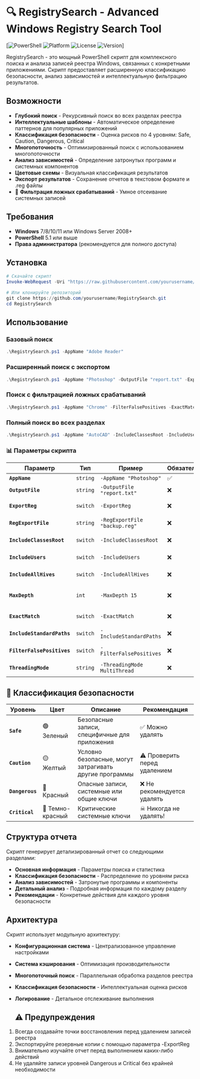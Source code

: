 # 🔍 RegistrySearch - Advanced Windows Registry Search Tool

[![PowerShell](https://img.shields.io/badge/PowerShell-7+-blue.svg)
![Platform](https://img.shields.io/badge/Platform-Windows-lightgrey.svg)
![License](https://img.shields.io/badge/License-MIT-green.svg)
![Version](https://img.shields.io/badge/Version-2.0.0-orange.svg)]

RegistrySearch - это мощный PowerShell скрипт для комплексного поиска и анализа записей реестра Windows, связанных с конкретными приложениями. Скрипт предоставляет расширенную классификацию безопасности, анализ зависимостей и интеллектуальную фильтрацию результатов.

##  Возможности
-  **Глубокий поиск** - Рекурсивный поиск во всех разделах реестра
-  **Интеллектуальные шаблоны** - Автоматическое определение паттернов для популярных приложений
-  **Классификация безопасности** - Оценка рисков по 4 уровням: Safe, Caution, Dangerous, Critical
-  **Многопоточность** - Оптимизированный поиск с использованием многопоточности
-  **Анализ зависимостей** - Определение затронутых программ и системных компонентов
-  **Цветовые схемы** - Визуальная классификация результатов
-  **Экспорт результатов** - Сохранение отчетов в текстовом формате и .reg файлы
- 🧹 **Фильтрация ложных срабатываний** - Умное отсеивание системных записей

##  Требования
- **Windows** 7/8/10/11 или Windows Server 2008+
- **PowerShell** 5.1 или выше
- **Права администратора** (рекомендуется для полного доступа)

##  Установка
```powershell
# Скачайте скрипт
Invoke-WebRequest -Uri "https://raw.githubusercontent.com/yourusername/RegistrySearch/main/RegistrySearch.ps1" -OutFile "RegistrySearch.ps1"

# Или клонируйте репозиторий
git clone https://github.com/yourusername/RegistrySearch.git
cd RegistrySearch
```

##  Использование
### Базовый поиск
```powershell
.\RegistrySearch.ps1 -AppName "Adobe Reader"
```
### Расширенный поиск с экспортом
```powershell
.\RegistrySearch.ps1 -AppName "Photoshop" -OutputFile "report.txt" -ExportReg -RegExportFile "backup.reg" -MaxDepth 8
```
### Поиск с фильтрацией ложных срабатываний
```powershell
.\RegistrySearch.ps1 -AppName "Chrome" -FilterFalsePositives -ExactMatch -ThreadingMode MultiThread
```
### Полный поиск во всех разделах
```powershell
.\RegistrySearch.ps1 -AppName "AutoCAD" -IncludeClassesRoot -IncludeUsers -IncludeAllHives -IncludeStandardPaths
```

### 📊 Параметры скрипта

| Параметр | Тип | Пример | Обязательный | Описание |
|----------|-----|--------------|--------------|-----------|
| **`AppName`**                   | `string` | `-AppName "Photoshop"`         | ✅ | Имя приложения для поиска |
| **`OutputFile`**                | `string` | `-OutputFile "report.txt"`     | ❌ | Файл для сохранения отчета |
| **`ExportReg`**                 | `switch` | `-ExportReg`                   | ❌ | Экспортировать найденные ключи в .reg файл |
| **`RegExportFile`**             | `string` | `-RegExportFile "backup.reg"`  | ❌ | Имя файла для экспорта реестра |
| **`IncludeClassesRoot`**        | `switch` | `-IncludeClassesRoot`          | ❌ | Включить раздел HKCR в поиск |
| **`IncludeUsers`**              | `switch` | `-IncludeUsers`                | ❌ | Включить пользовательские разделы HKU |
| **`IncludeAllHives`**           | `switch` | `-IncludeAllHives`             | ❌ | Включить все доступные разделы реестра |
| **`MaxDepth`**                  | `int`    | `-MaxDepth 15`                 | ❌ | Максимальная глубина рекурсивного поиска (по умолчанию: 10) |
| **`ExactMatch`**                | `switch` | `-ExactMatch`                  | ❌ | Точное соответствие имени приложения |
| **`IncludeStandardPaths`**      | `switch` | `-IncludeStandardPaths`        | ❌ | Включить поиск в стандартных расположениях |
| **`FilterFalsePositives`**      | `switch` | `-FilterFalsePositives`        | ❌ | Фильтровать ложные срабатывания |
| **`ThreadingMode`**             | `string` | `-ThreadingMode MultiThread`   | ❌ | Режим многопоточности: Auto/SingleThread/MultiThread |




## 🎨 Классификация безопасности

| Уровень | Цвет | Описание | Рекомендация |
|----------|-----|--------------|--------------|
| **`Safe`**       | 🟢 Зеленый       | Безопасные записи, специфичные для приложения           | ✅ Можно удалять |
| **`Caution`**    | 🟡 Желтый        | Условно безопасные, могут затрагивать другие программы  | ⚠ Проверить перед удалением |
| **`Dangerous`**  | 🔴 Красный       | Опасные записи, системные или общие ключи               | ❌ Не рекомендуется удалять |
| **`Critical`**   | 🚨 Темно-красный | Критические системные ключи                             | ☠ Никогда не удалять! |

##  Структура отчета

Скрипт генерирует детализированный отчет со следующими разделами:
- **Основная информация** - Параметры поиска и статистика
- **Классификация безопасности** - Распределение по уровням риска
- **Анализ зависимостей** - Затронутые программы и компоненты
- **Детальный анализ** - Подробная информация по каждому разделу
- **Рекомендации** - Конкретные действия для каждого уровня безопасности

##  Архитектура

Скрипт использует модульную архитектуру:
- **Конфигурационная система** - Централизованное управление настройками
- **Система кэширования** - Оптимизация производительности
- **Многопоточный поиск** - Параллельная обработка разделов реестра
- **Классификация безопасности** - Интеллектуальная оценка рисков
- **Логирование** - Детальное отслеживание выполнения

  ## ⚠️ Предупреждения

1. Всегда создавайте точки восстановления перед удалением записей реестра
2. Экспортируйте резервные копии с помощью параметра -ExportReg
3. Внимательно изучайте отчет перед выполнением каких-либо действий
4. Не удаляйте записи уровней Dangerous и Critical без крайней необходимости

